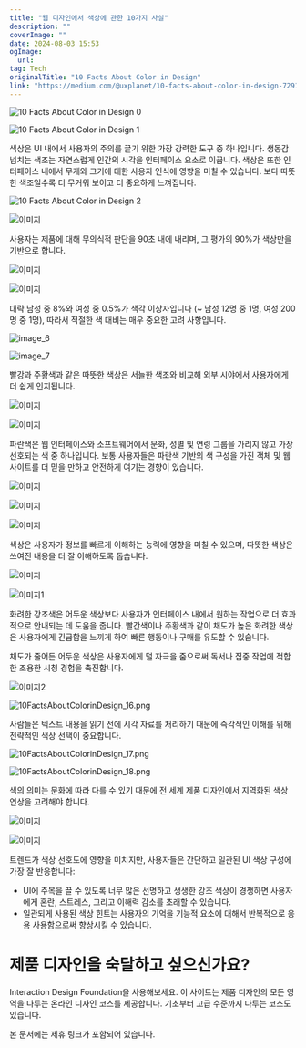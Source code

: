 ```yaml
---
title: "웹 디자인에서 색상에 관한 10가지 사실"
description: ""
coverImage: ""
date: 2024-08-03 15:53
ogImage: 
  url: 
tag: Tech
originalTitle: "10 Facts About Color in Design"
link: "https://medium.com/@uxplanet/10-facts-about-color-in-design-7291a6dfbe66"
---
```




![10 Facts About Color in Design 0](/assets/img/10FactsAboutColorinDesign_0.png)

![10 Facts About Color in Design 1](/assets/img/10FactsAboutColorinDesign_1.png)

색상은 UI 내에서 사용자의 주의를 끌기 위한 가장 강력한 도구 중 하나입니다. 생동감 넘치는 색조는 자연스럽게 인간의 시각을 인터페이스 요소로 이끕니다. 색상은 또한 인터페이스 내에서 무게와 크기에 대한 사용자 인식에 영향을 미칠 수 있습니다. 보다 따뜻한 색조일수록 더 무거워 보이고 더 중요하게 느껴집니다.

![10 Facts About Color in Design 2](/assets/img/10FactsAboutColorinDesign_2.png)

<div class="content-ad"></div>

![이미지](/assets/img/10FactsAboutColorinDesign_3.png)

사용자는 제품에 대해 무의식적 판단을 90초 내에 내리며, 그 평가의 90%가 색상만을 기반으로 합니다.

![이미지](/assets/img/10FactsAboutColorinDesign_4.png)

![이미지](/assets/img/10FactsAboutColorinDesign_5.png)

<div class="content-ad"></div>

대략 남성 중 8%와 여성 중 0.5%가 색각 이상자입니다 (~ 남성 12명 중 1명, 여성 200명 중 1명), 따라서 적절한 색 대비는 매우 중요한 고려 사항입니다.

![image_6](/assets/img/10FactsAboutColorinDesign_6.png)

![image_7](/assets/img/10FactsAboutColorinDesign_7.png)

빨강과 주황색과 같은 따뜻한 색상은 서늘한 색조와 비교해 외부 시야에서 사용자에게 더 쉽게 인지됩니다.

<div class="content-ad"></div>

![이미지](/assets/img/10FactsAboutColorinDesign_8.png)

![이미지](/assets/img/10FactsAboutColorinDesign_9.png)

파란색은 웹 인터페이스와 소프트웨어에서 문화, 성별 및 연령 그룹을 가리지 않고 가장 선호되는 색 중 하나입니다. 보통 사용자들은 파란색 기반의 색 구성을 가진 객체 및 웹사이트를 더 믿을 만하고 안전하게 여기는 경향이 있습니다.

![이미지](/assets/img/10FactsAboutColorinDesign_10.png)

<div class="content-ad"></div>

![이미지](/assets/img/10FactsAboutColorinDesign_11.png)

![이미지](/assets/img/10FactsAboutColorinDesign_12.png)

색상은 사용자가 정보를 빠르게 이해하는 능력에 영향을 미칠 수 있으며, 따뜻한 색상은 쓰여진 내용을 더 잘 이해하도록 돕습니다.

![이미지](/assets/img/10FactsAboutColorinDesign_13.png)

<div class="content-ad"></div>

![이미지1](/assets/img/10FactsAboutColorinDesign_14.png)

화려한 강조색은 어두운 색상보다 사용자가 인터페이스 내에서 원하는 작업으로 더 효과적으로 안내되는 데 도움을 줍니다. 빨간색이나 주황색과 같이 채도가 높은 화려한 색상은 사용자에게 긴급함을 느끼게 하여 빠른 행동이나 구매를 유도할 수 있습니다.

채도가 줄어든 어두운 색상은 사용자에게 덜 자극을 줌으로써 독서나 집중 작업에 적합한 조용한 시청 경험을 촉진합니다.

![이미지2](/assets/img/10FactsAboutColorinDesign_15.png)

<div class="content-ad"></div>

![10FactsAboutColorinDesign_16.png](/assets/img/10FactsAboutColorinDesign_16.png)

사람들은 텍스트 내용을 읽기 전에 시각 자료를 처리하기 때문에 즉각적인 이해를 위해 전략적인 색상 선택이 중요합니다.

![10FactsAboutColorinDesign_17.png](/assets/img/10FactsAboutColorinDesign_17.png)

![10FactsAboutColorinDesign_18.png](/assets/img/10FactsAboutColorinDesign_18.png)

<div class="content-ad"></div>

색의 의미는 문화에 따라 다를 수 있기 때문에 전 세계 제품 디자인에서 지역화된 색상 연상을 고려해야 합니다.

![이미지](/assets/img/10FactsAboutColorinDesign_19.png)

![이미지](/assets/img/10FactsAboutColorinDesign_20.png)

트렌드가 색상 선호도에 영향을 미치지만, 사용자들은 간단하고 일관된 UI 색상 구성에 가장 잘 반응합니다:

<div class="content-ad"></div>

- UI에 주목을 끌 수 있도록 너무 많은 선명하고 생생한 강조 색상이 경쟁하면 사용자에게 혼란, 스트레스, 그리고 이해력 감소를 초래할 수 있습니다.
- 일관되게 사용된 색상 힌트는 사용자의 기억을 기능적 요소에 대해서 반복적으로 응용 사용함으로써 향상시킬 수 있습니다.

# 제품 디자인을 숙달하고 싶으신가요?

Interaction Design Foundation을 사용해보세요. 이 사이트는 제품 디자인의 모든 영역을 다루는 온라인 디자인 코스를 제공합니다. 기초부터 고급 수준까지 다루는 코스도 있습니다.

본 문서에는 제휴 링크가 포함되어 있습니다.
